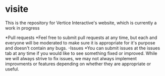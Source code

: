 # visite

This is the repository for Vertice Interactive's website, which is currently a work in progress

*Pull requests
    *Feel free to submit pull requests at any time, but each and everyone will be moderated to make sure it is appropriate for it's purpose and doesn't contain any bugs.
-Issues
    *You can submit issues at the issues tab at any time if you would like to see something fixed or improved. While we will always strive to fix issues, we may not always implement improvments or features depending on whether they are appropriate or useful.